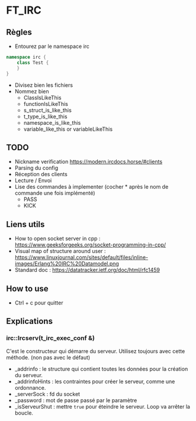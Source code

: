 # FT_IRC


## Règles
* Entourez par le namespace irc
```cpp
namespace irc {
    class Test {
    }
}
```
* Divisez bien les fichiers
* Nommez bien
    * ClassIsLikeThis
    * functionIsLikeThis
    * s_struct_is_like_this
    * t_type_is_like_this
    * namespace_is_like_this
    * variable_like_this or variableLikeThis


## TODO 
* Nickname verification https://modern.ircdocs.horse/#clients
* Parsing du config
* Réception des clients
* Lecture / Envoi
* Lise des commandes à implementer (cocher * après le nom de commande une fois implémenté)
    * PASS
    * KICK

## Liens utils
* How to open socket server in cpp : https://www.geeksforgeeks.org/socket-programming-in-cpp/
* Visual map of structure around user : https://www.linuxjournal.com/sites/default/files/inline-images/Erlang%20IRC%20Datamodel.png
* Standard doc : https://datatracker.ietf.org/doc/html/rfc1459

## How to use
* Ctrl + c pour quitter

## Explications
### irc::Ircserv(t_irc_exec_conf &)
C'est le constructeur qui démarre du serveur. Utilisez toujours avec cette méthode. (non pas avec le défaut)
* _addrinfo : le structure qui contient toutes les données pour la création du serveur.
* _addrinfoHints : les contraintes pour créer le serveur, comme une ordonnance.
* _serverSock : fd du socket
* _password : mot de passe passé par le paramètre
* _isServeurShut : mettre `true` pour éteindre le serveur. Loop va arrêter la boucle.
